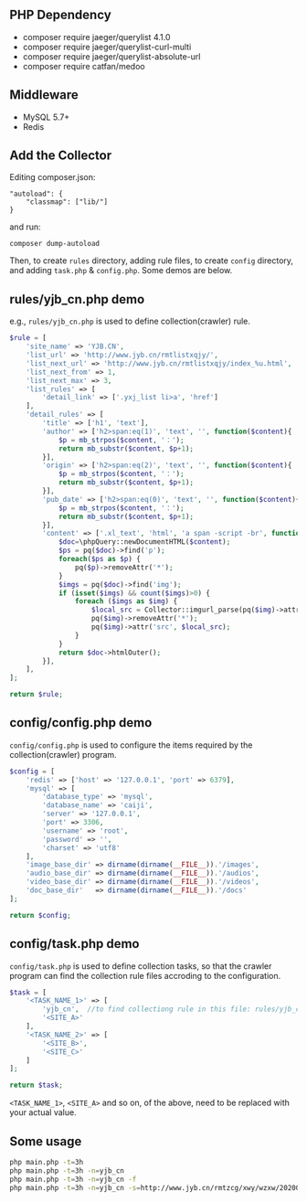 ## PHP Dependency
* composer require jaeger/querylist 4.1.0
* composer require jaeger/querylist-curl-multi
* composer require jaeger/querylist-absolute-url
* composer require catfan/medoo

## Middleware
* MySQL 5.7+
* Redis

## Add the Collector
Editing composer.json:
```
"autoload": {
    "classmap": ["lib/"]
}
```
and run:
```
composer dump-autoload
```

Then, to create  `rules` directory, adding rule files, to create  `config` directory, and adding `task.php` & `config.php`. Some demos are below.

## rules/yjb_cn.php demo

e.g., `rules/yjb_cn.php` is used to define collection(crawler) rule.

```php
$rule = [
    'site_name' => 'YJB.CN',
    'list_url' => 'http://www.jyb.cn/rmtlistxqjy/',
    'list_next_url' => 'http://www.jyb.cn/rmtlistxqjy/index_%u.html',
    'list_next_from' => 1,
    'list_next_max' => 3,
    'list_rules' => [
        'detail_link' => ['.yxj_list li>a', 'href']
    ],
    'detail_rules' => [
        'title' => ['h1', 'text'],
        'author' => ['h2>span:eq(1)', 'text', '', function($content){
            $p = mb_strpos($content, '：');
            return mb_substr($content, $p+1);
        }],
        'origin' => ['h2>span:eq(2)', 'text', '', function($content){
            $p = mb_strpos($content, '：');
            return mb_substr($content, $p+1);
        }],
        'pub_date' => ['h2>span:eq(0)', 'text', '', function($content){
            $p = mb_strpos($content, '：');
            return mb_substr($content, $p+1);
        }],
        'content' => ['.xl_text', 'html', 'a span -script -br', function($content){
            $doc=\phpQuery::newDocumentHTML($content);
            $ps = pq($doc)->find('p');
            foreach($ps as $p) {
                pq($p)->removeAttr('*');
            }
            $imgs = pq($doc)->find('img');
            if (isset($imgs) && count($imgs)>0) {
                foreach ($imgs as $img) {
                    $local_src = Collector::imgurl_parse(pq($img)->attr('src'));
                    pq($img)->removeAttr('*');
                    pq($img)->attr('src', $local_src);
                }
            }
            return $doc->htmlOuter();
        }],
    ],
];

return $rule;
```

## config/config.php demo
`config/config.php` is used to configure the items required by the collection(crawler) program.
```php
$config = [
    'redis' => ['host' => '127.0.0.1', 'port' => 6379],
    'mysql' => [
        'database_type' => 'mysql',
        'database_name' => 'caiji',
        'server' => '127.0.0.1',
        'port' => 3306,
        'username' => 'root',
        'password' => '',
        'charset' => 'utf8'
    ],
    'image_base_dir' => dirname(dirname(__FILE__)).'/images',
    'audio_base_dir' => dirname(dirname(__FILE__)).'/audios',
    'video_base_dir' => dirname(dirname(__FILE__)).'/videos',
    'doc_base_dir'   => dirname(dirname(__FILE__)).'/docs'
];

return $config;
```

## config/task.php demo
`config/task.php` is used to define collection tasks, so that the crawler program can find the collection rule files accroding to the configuration.
```php
$task = [
    '<TASK_NAME_1>' => [
        'yjb_cn',  //to find collectiong rule in this file: rules/yjb_cn.php
        '<SITE_A>'
    ],
    '<TASK_NAME_2>' => [
        '<SITE_B>',
        '<SITE_C>'
    ]
];

return $task;
```
`<TASK_NAME_1>`, `<SITE_A>` and so on, of the above, need to be replaced with your actual value.

## Some usage
```bash
php main.php -t=3h
php main.php -t=3h -n=yjb_cn
php main.php -t=3h -n=yjb_cn -f
php main.php -t=3h -n=yjb_cn -s=http://www.jyb.cn/rmtzcg/xwy/wzxw/202003/t20200317_307896.html
```

